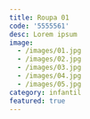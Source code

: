 ```yaml
---
title: Roupa 01
code: '5555561'
desc: Lorem ipsum
image:
  - /images/01.jpg
  - /images/02.jpg
  - /images/03.jpg
  - /images/04.jpg
  - /images/05.jpg
category: infantil
featured: true
---
```

